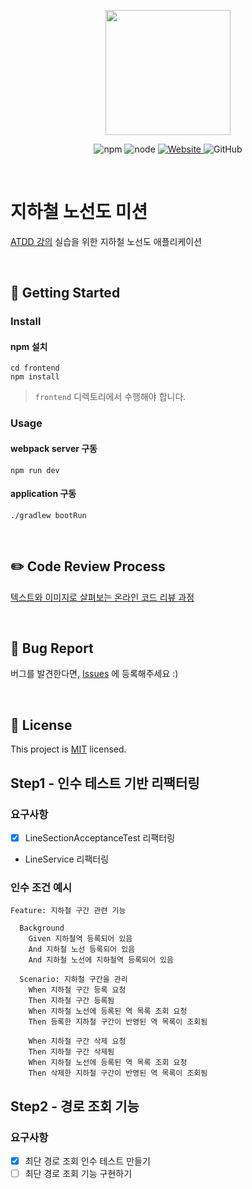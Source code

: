 <p align="center">
    <img width="200px;" src="https://raw.githubusercontent.com/woowacourse/atdd-subway-admin-frontend/master/images/main_logo.png"/>
</p>
<p align="center">
  <img alt="npm" src="https://img.shields.io/badge/npm-%3E%3D%205.5.0-blue">
  <img alt="node" src="https://img.shields.io/badge/node-%3E%3D%209.3.0-blue">
  <a href="https://edu.nextstep.camp/c/R89PYi5H" alt="nextstep atdd">
    <img alt="Website" src="https://img.shields.io/website?url=https%3A%2F%2Fedu.nextstep.camp%2Fc%2FR89PYi5H">
  </a>
  <img alt="GitHub" src="https://img.shields.io/github/license/next-step/atdd-subway-service">
</p>

<br>

# 지하철 노선도 미션
[ATDD 강의](https://edu.nextstep.camp/c/R89PYi5H) 실습을 위한 지하철 노선도 애플리케이션

<br>

## 🚀 Getting Started

### Install
#### npm 설치
```
cd frontend
npm install
```
> `frontend` 디렉토리에서 수행해야 합니다.

### Usage
#### webpack server 구동
```
npm run dev
```
#### application 구동
```
./gradlew bootRun
```
<br>

## ✏️ Code Review Process
[텍스트와 이미지로 살펴보는 온라인 코드 리뷰 과정](https://github.com/next-step/nextstep-docs/tree/master/codereview)

<br>

## 🐞 Bug Report

버그를 발견한다면, [Issues](https://github.com/next-step/atdd-subway-service/issues) 에 등록해주세요 :)

<br>

## 📝 License

This project is [MIT](https://github.com/next-step/atdd-subway-service/blob/master/LICENSE.md) licensed.


## Step1 - 인수 테스트 기반 리팩터링

### 요구사항
- [X] LineSectionAcceptanceTest 리팩터링
- LineService 리팩터링

### 인수 조건 예시
    Feature: 지하철 구간 관련 기능
    
      Background 
        Given 지하철역 등록되어 있음
        And 지하철 노선 등록되어 있음
        And 지하철 노선에 지하철역 등록되어 있음
    
      Scenario: 지하철 구간을 관리
        When 지하철 구간 등록 요청
        Then 지하철 구간 등록됨
        When 지하철 노선에 등록된 역 목록 조회 요청
        Then 등록한 지하철 구간이 반영된 역 목록이 조회됨
        
        When 지하철 구간 삭제 요청
        Then 지하철 구간 삭제됨
        When 지하철 노선에 등록된 역 목록 조회 요청
        Then 삭제한 지하철 구간이 반영된 역 목록이 조회됨

## Step2 - 경로 조회 기능

### 요구사항
- [X] 최단 경로 조회 인수 테스트 만들기
- [ ] 최단 경로 조회 기능 구현하기
